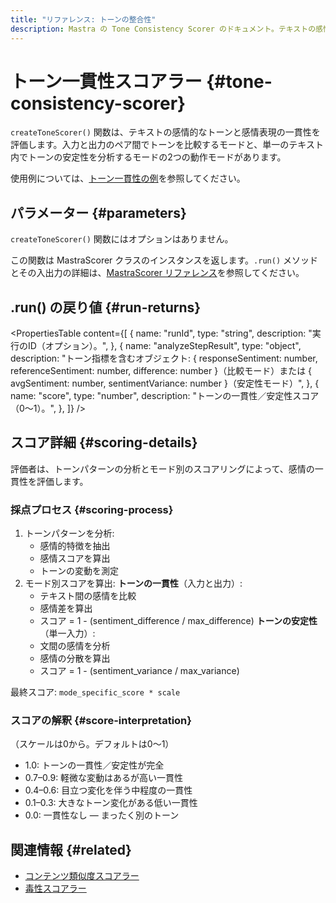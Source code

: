 ```yaml
---
title: "リファレンス: トーンの整合性"
description: Mastra の Tone Consistency Scorer のドキュメント。テキストの感情的なトーンとセンチメントの整合性を評価します。
---
```


# トーン一貫性スコアラー \{#tone-consistency-scorer\}

`createToneScorer()` 関数は、テキストの感情的なトーンと感情表現の一貫性を評価します。入力と出力のペア間でトーンを比較するモードと、単一のテキスト内でトーンの安定性を分析するモードの2つの動作モードがあります。

使用例については、[トーン一貫性の例](/docs/examples/scorers/tone-consistency)を参照してください。

## パラメーター \{#parameters\}

`createToneScorer()` 関数にはオプションはありません。

この関数は MastraScorer クラスのインスタンスを返します。`.run()` メソッドとその入出力の詳細は、[MastraScorer リファレンス](./mastra-scorer)を参照してください。

## .run() の戻り値 \{#run-returns\}

<PropertiesTable
  content={[
{
name: "runId",
type: "string",
description: "実行のID（オプション）。",
},
{
name: "analyzeStepResult",
type: "object",
description: "トーン指標を含むオブジェクト: { responseSentiment: number, referenceSentiment: number, difference: number }（比較モード）または { avgSentiment: number, sentimentVariance: number }（安定性モード）",
},
{
name: "score",
type: "number",
description: "トーンの一貫性／安定性スコア（0〜1）。",
},
]}
/>

## スコア詳細 \{#scoring-details\}

評価者は、トーンパターンの分析とモード別のスコアリングによって、感情の一貫性を評価します。

### 採点プロセス \{#scoring-process\}

1. トーンパターンを分析:
   * 感情的特徴を抽出
   * 感情スコアを算出
   * トーンの変動を測定
2. モード別スコアを算出:
   **トーンの一貫性**（入力と出力）:
   * テキスト間の感情を比較
   * 感情差を算出
   * スコア = 1 - (sentiment&#95;difference / max&#95;difference)
     **トーンの安定性**（単一入力）:
   * 文間の感情を分析
   * 感情の分散を算出
   * スコア = 1 - (sentiment&#95;variance / max&#95;variance)

最終スコア: `mode_specific_score * scale`

### スコアの解釈 \{#score-interpretation\}

（スケールは0から。デフォルトは0〜1）

* 1.0: トーンの一貫性／安定性が完全
* 0.7–0.9: 軽微な変動はあるが高い一貫性
* 0.4–0.6: 目立つ変化を伴う中程度の一貫性
* 0.1–0.3: 大きなトーン変化がある低い一貫性
* 0.0: 一貫性なし — まったく別のトーン

## 関連情報 \{#related\}

* [コンテンツ類似度スコアラー](./content-similarity)
* [毒性スコアラー](./toxicity)